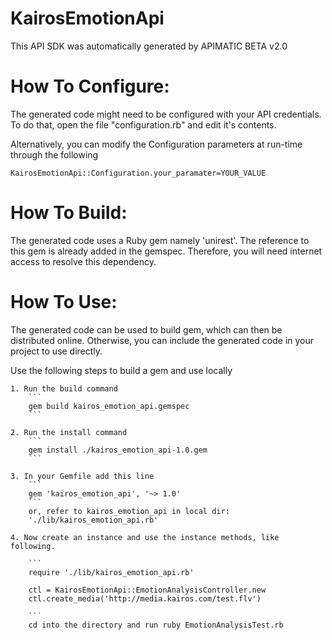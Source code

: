KairosEmotionApi
=================
This API SDK was automatically generated by APIMATIC BETA v2.0

How To Configure:
=================
The generated code might need to be configured with your API credentials. To do that,
open the file "configuration.rb" and edit it's contents.

Alternatively, you can modify the Configuration parameters at run-time through the following
```
KairosEmotionApi::Configuration.your_paramater=YOUR_VALUE
```

How To Build: 
=============
The generated code uses a Ruby gem namely 'unirest'. The reference to this gem is
already added in the gemspec. Therefore, you will need internet access to resolve
this dependency.

How To Use:
===========
The generated code can be used to build gem, which can then be distributed online.
Otherwise, you can include the generated code in your project to use directly.

Use the following steps to build a gem and use locally

    1. Run the build command
        ```
        gem build kairos_emotion_api.gemspec
        ```

    2. Run the install command  
        ```
        gem install ./kairos_emotion_api-1.0.gem
        ```

    3. In your Gemfile add this line
        ```
        gem 'kairos_emotion_api', '~> 1.0'
        ```
        or, refer to kairos_emotion_api in local dir: 
        './lib/kairos_emotion_api.rb'

    4. Now create an instance and use the instance methods, like following.

        ```
        require './lib/kairos_emotion_api.rb'

        ctl = KairosEmotionApi::EmotionAnalysisController.new
        ctl.create_media('http://media.kairos.com/test.flv')

        ```
        cd into the directory and run ruby EmotionAnalysisTest.rb
